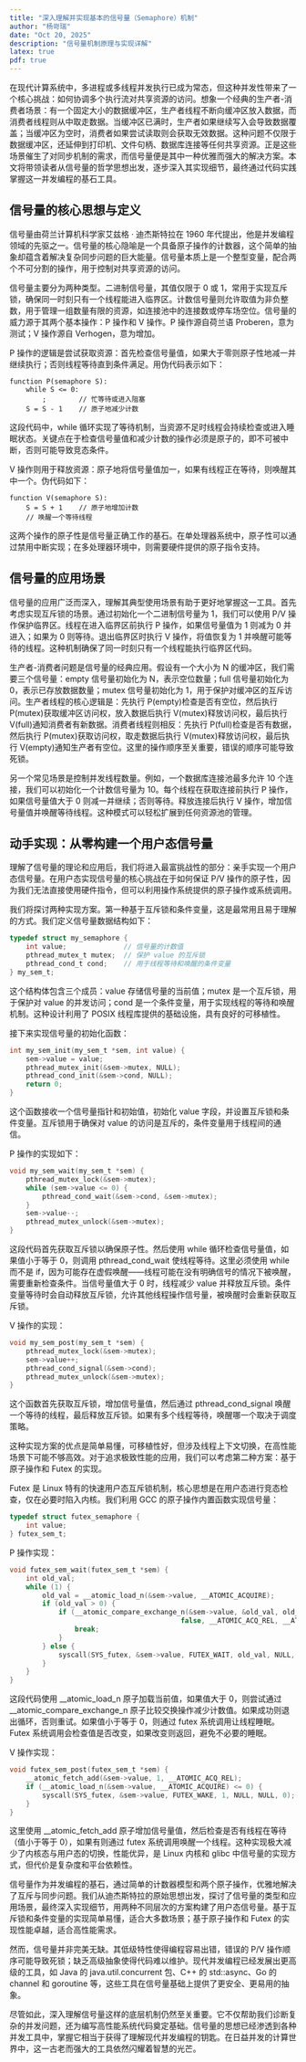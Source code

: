 ```yaml
---
title: "深入理解并实现基本的信号量（Semaphore）机制"
author: "杨岢瑞"
date: "Oct 20, 2025"
description: "信号量机制原理与实现详解"
latex: true
pdf: true
---
```



在现代计算系统中，多进程或多线程并发执行已成为常态，但这种并发性带来了一个核心挑战：如何协调多个执行流对共享资源的访问。想象一个经典的生产者-消费者场景：有一个固定大小的数据缓冲区，生产者线程不断向缓冲区放入数据，而消费者线程则从中取走数据。当缓冲区已满时，生产者如果继续写入会导致数据覆盖；当缓冲区为空时，消费者如果尝试读取则会获取无效数据。这种问题不仅限于数据缓冲区，还延伸到打印机、文件句柄、数据库连接等任何共享资源。正是这些场景催生了对同步机制的需求，而信号量便是其中一种优雅而强大的解决方案。本文将带领读者从信号量的哲学思想出发，逐步深入其实现细节，最终通过代码实践掌握这一并发编程的基石工具。

## 信号量的核心思想与定义

信号量由荷兰计算机科学家艾兹格 · 迪杰斯特拉在 1960 年代提出，他是并发编程领域的先驱之一。信号量的核心隐喻是一个具备原子操作的计数器，这个简单的抽象却蕴含着解决复杂同步问题的巨大能量。信号量本质上是一个整型变量，配合两个不可分割的操作，用于控制对共享资源的访问。

信号量主要分为两种类型。二进制信号量，其值仅限于 0 或 1，常用于实现互斥锁，确保同一时刻只有一个线程能进入临界区。计数信号量则允许取值为非负整数，用于管理一组数量有限的资源，如连接池中的连接数或停车场空位。信号量的威力源于其两个基本操作：P 操作和 V 操作。P 操作源自荷兰语 Proberen，意为测试；V 操作源自 Verhogen，意为增加。

P 操作的逻辑是尝试获取资源：首先检查信号量值，如果大于零则原子性地减一并继续执行；否则线程等待直到条件满足。用伪代码表示如下：

```
function P(semaphore S):
    while S <= 0: 
        ;        // 忙等待或进入阻塞
    S = S - 1    // 原子地减少计数
```

这段代码中，while 循环实现了等待机制，当资源不足时线程会持续检查或进入睡眠状态。关键点在于检查信号量值和减少计数的操作必须是原子的，即不可被中断，否则可能导致竞态条件。

V 操作则用于释放资源：原子地将信号量值加一，如果有线程正在等待，则唤醒其中一个。伪代码如下：

```
function V(semaphore S):
    S = S + 1    // 原子地增加计数
    // 唤醒一个等待线程
```

这两个操作的原子性是信号量正确工作的基石。在单处理器系统中，原子性可以通过禁用中断实现；在多处理器环境中，则需要硬件提供的原子指令支持。

## 信号量的应用场景

信号量的应用广泛而深入，理解其典型使用场景有助于更好地掌握这一工具。首先考虑实现互斥锁的场景。通过初始化一个二进制信号量为 1，我们可以使用 P/V 操作保护临界区。线程在进入临界区前执行 P 操作，如果信号量值为 1 则减为 0 并进入；如果为 0 则等待。退出临界区时执行 V 操作，将值恢复为 1 并唤醒可能等待的线程。这种机制确保了同一时刻只有一个线程能执行临界区代码。

生产者-消费者问题是信号量的经典应用。假设有一个大小为 N 的缓冲区，我们需要三个信号量：empty 信号量初始化为 N，表示空位数量；full 信号量初始化为 0，表示已存放数据数量；mutex 信号量初始化为 1，用于保护对缓冲区的互斥访问。生产者线程的核心逻辑是：先执行 P(empty)检查是否有空位，然后执行 P(mutex)获取缓冲区访问权，放入数据后执行 V(mutex)释放访问权，最后执行 V(full)通知消费者有新数据。消费者线程则相反：先执行 P(full)检查是否有数据，然后执行 P(mutex)获取访问权，取走数据后执行 V(mutex)释放访问权，最后执行 V(empty)通知生产者有空位。这里的操作顺序至关重要，错误的顺序可能导致死锁。

另一个常见场景是控制并发线程数量。例如，一个数据库连接池最多允许 10 个连接，我们可以初始化一个计数信号量为 10。每个线程在获取连接前执行 P 操作，如果信号量值大于 0 则减一并继续；否则等待。释放连接后执行 V 操作，增加信号量值并唤醒等待线程。这种模式可以轻松扩展到任何资源池的管理。

## 动手实现：从零构建一个用户态信号量

理解了信号量的理论和应用后，我们将进入最富挑战性的部分：亲手实现一个用户态信号量。在用户态实现信号量的核心挑战在于如何保证 P/V 操作的原子性，因为我们无法直接使用硬件指令，但可以利用操作系统提供的原子操作或系统调用。

我们将探讨两种实现方案。第一种基于互斥锁和条件变量，这是最常用且易于理解的方式。我们定义信号量数据结构如下：

```c
typedef struct my_semaphore {
    int value;              // 信号量的计数值
    pthread_mutex_t mutex;  // 保护 value 的互斥锁
    pthread_cond_t cond;    // 用于线程等待和唤醒的条件变量
} my_sem_t;
```

这个结构体包含三个成员：value 存储信号量的当前值；mutex 是一个互斥锁，用于保护对 value 的并发访问；cond 是一个条件变量，用于实现线程的等待和唤醒机制。这种设计利用了 POSIX 线程库提供的基础设施，具有良好的可移植性。

接下来实现信号量的初始化函数：

```c
int my_sem_init(my_sem_t *sem, int value) {
    sem->value = value;
    pthread_mutex_init(&sem->mutex, NULL);
    pthread_cond_init(&sem->cond, NULL);
    return 0;
}
```

这个函数接收一个信号量指针和初始值，初始化 value 字段，并设置互斥锁和条件变量。互斥锁用于确保对 value 的访问是互斥的，条件变量用于线程间的通信。

P 操作的实现如下：

```c
void my_sem_wait(my_sem_t *sem) {
    pthread_mutex_lock(&sem->mutex);
    while (sem->value <= 0) {
        pthread_cond_wait(&sem->cond, &sem->mutex);
    }
    sem->value--;
    pthread_mutex_unlock(&sem->mutex);
}
```

这段代码首先获取互斥锁以确保原子性。然后使用 while 循环检查信号量值，如果值小于等于 0，则调用 pthread_cond_wait 使线程等待。这里必须使用 while 而不是 if，因为可能存在虚假唤醒——线程可能在没有明确信号的情况下被唤醒，需要重新检查条件。当信号量值大于 0 时，线程减少 value 并释放互斥锁。条件变量等待时会自动释放互斥锁，允许其他线程操作信号量，被唤醒时会重新获取互斥锁。

V 操作的实现：

```c
void my_sem_post(my_sem_t *sem) {
    pthread_mutex_lock(&sem->mutex);
    sem->value++;
    pthread_cond_signal(&sem->cond);
    pthread_mutex_unlock(&sem->mutex);
}
```

这个函数首先获取互斥锁，增加信号量值，然后通过 pthread_cond_signal 唤醒一个等待的线程，最后释放互斥锁。如果有多个线程等待，唤醒哪一个取决于调度策略。

这种实现方案的优点是简单易懂，可移植性好，但涉及线程上下文切换，在高性能场景下可能不够高效。对于追求极致性能的应用，我们可以考虑第二种方案：基于原子操作和 Futex 的实现。

Futex 是 Linux 特有的快速用户态互斥锁机制，核心思想是在用户态进行竞态检查，仅在必要时陷入内核。我们利用 GCC 的原子操作内置函数实现信号量：

```c
typedef struct futex_semaphore {
    int value;
} futex_sem_t;
```

P 操作实现：

```c
void futex_sem_wait(futex_sem_t *sem) {
    int old_val;
    while (1) {
        old_val = __atomic_load_n(&sem->value, __ATOMIC_ACQUIRE);
        if (old_val > 0) {
            if (__atomic_compare_exchange_n(&sem->value, &old_val, old_val - 1, 
                                          false, __ATOMIC_ACQ_REL, __ATOMIC_ACQUIRE)) {
                break;
            }
        } else {
            syscall(SYS_futex, &sem->value, FUTEX_WAIT, old_val, NULL, NULL, 0);
        }
    }
}
```

这段代码使用 __atomic_load_n 原子加载当前值，如果值大于 0，则尝试通过 __atomic_compare_exchange_n 原子比较交换操作减少计数值。如果成功则退出循环，否则重试。如果值小于等于 0，则通过 futex 系统调用让线程睡眠。Futex 系统调用会检查值是否改变，如果改变则返回，避免不必要的睡眠。

V 操作实现：

```c
void futex_sem_post(futex_sem_t *sem) {
    __atomic_fetch_add(&sem->value, 1, __ATOMIC_ACQ_REL);
    if (__atomic_load_n(&sem->value, __ATOMIC_ACQUIRE) <= 0) {
        syscall(SYS_futex, &sem->value, FUTEX_WAKE, 1, NULL, NULL, 0);
    }
}
```

这里使用 __atomic_fetch_add 原子增加信号量值，然后检查是否有线程在等待（值小于等于 0），如果有则通过 futex 系统调用唤醒一个线程。这种实现极大减少了内核态与用户态的切换，性能优异，是 Linux 内核和 glibc 中信号量的实现方式，但代价是复杂度和平台依赖性。


信号量作为并发编程的基石，通过简单的计数器模型和两个原子操作，优雅地解决了互斥与同步问题。我们从迪杰斯特拉的原始思想出发，探讨了信号量的类型和应用场景，最终深入实现细节，用两种不同层次的方案构建了用户态信号量。基于互斥锁和条件变量的实现简单易懂，适合大多数场景；基于原子操作和 Futex 的实现性能卓越，适合高性能需求。

然而，信号量并非完美无缺。其低级特性使得编程容易出错，错误的 P/V 操作顺序可能导致死锁；缺乏高级抽象使得代码难以维护。现代并发编程已经发展出更高级的工具，如 Java 的 java.util.concurrent 包、C++ 的 std::async、Go 的 channel 和 goroutine 等，这些工具在信号量基础上提供了更安全、更易用的抽象。

尽管如此，深入理解信号量这样的底层机制仍然至关重要。它不仅帮助我们诊断复杂的并发问题，还为编写高性能系统代码奠定基础。信号量的思想已经渗透到各种并发工具中，掌握它相当于获得了理解现代并发编程的钥匙。在日益并发的计算世界中，这一古老而强大的工具依然闪耀着智慧的光芒。
